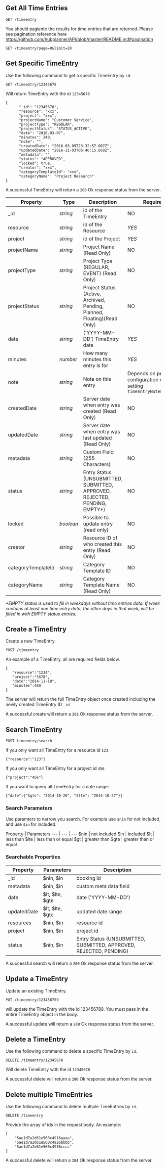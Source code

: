 ## Get All Time Entries

```
GET /timeentry
```

You should pagiante the results for time entries that are returned. Please see pagination reference here https://github.com/hubplanner/API/blob/master/README.md#pagination

```
GET /timeentry?page=0&limit=20
```

## Get Specific TimeEntry
Use the following command to get a specific TimeEntry by `id`.
```
GET /timeentry/12345678
```
Will return TimeEntry with the id `12345678`

```
{
      "_id": "12345678",
      "resource": "xxx",
      "project": "xxx",
      "projectName": "Customer Service",
      "projectType": "REGULAR",
      "projectStatus": "STATUS_ACTIVE",
      "date": "2016-03-07",
      "minutes": 240,
      "note": "",
      "createdDate": "2016-03-09T23:32:57.007Z",
      "updatedDate": "2016-11-03T06:40:15.668Z",
      "metadata": "",
      "status": "APPROVED",
      "locked": true,
      "creator": "xxx",
      "categoryTemplateId": "xxx",
      "categoryName": "Project Research"
}
```

A successful TimeEntry will return a `200` Ok response status from the server.

Property | Type | Description                                                                | Required | Sortable
--- | --- |----------------------------------------------------------------------------| --- | ---
_id | *string* | id of the TimeEntry                                                        | NO | NO
resource | *string* | id of the Resource                                                         | *YES* | NO
project | *string* | id of the Project                                                          | *YES* | NO
projectName | *string* | Project Name (Read Only)                                                   | NO | YES
projectType | *string* | Project Type (REGULAR, EVENT) (Read Only)                                  | NO | NO
projectStatus | *string* | Project Status (Active, Archived, Pending, Planned, Floating)(Read Only)   | NO | NO
date | *string* | ('YYYY-MM-DD') TimeEntry date                                              | *YES* | YES
minutes | *number* | How many minutes this entry is for                                         | *YES* | YES
note | *string* | Note on this entry                                                         | Depends on project configuration of setting `timeEntryNoteRequired` | NO
createdDate | *string* | Server date when entry was created (Read Only)                             | NO | YES
updatedDate | *string* | Server date when entry was last updated (Read Only)                        | NO | YES
metadata | *string* | Custom Field (255 Characters)                                              | NO | YES
status | *string* | Entry Status (UNSUBMITTED, SUBMITTED, APPROVED, REJECTED, PENDING, EMPTY*) | NO | YES
locked | *boolean* | Possible to update entry (read only)                                       | NO | NO
creator |*string* | Resource ID of who created this entry (Read Only)                          | NO | NO
categoryTemplateId |*string* | Category Template ID                                                       | NO | NO
categoryName |*string* | Category Template Name (Read Only)                                         | NO | YES

_*EMPTY status is used to fill in weekdays without time entries data. If week contains at least one time entry data, the other days in that week, will be filled in with EMPTY status entries._

## Create a TimeEntry
Create a new TimeEntry.
```
POST /timeentry
```
An example of a TimeEntry, all are required fields below. 

```
{
   "resource":"1234",
   "project":"5678",
   "date":"2014-11-18",
   "minutes":480
}
```
The server will return the full TimeEntry object once created including the newly created TimeEntry ID `_id`

A successful create will return a `201` Ok response status from the server.

## Search TimeEntry
```
POST timeentry/search
```
If you only want all TimeEntry for a resource id `123`
```
{"resource":"123"}
```
If you only want all TimeEntry for a project id `456`
```
{"project":"456"}
```
If you want to query all TimeEntry for a date range:
```
{"date":{"$gte": "2014-10-20", "$lte": "2014-10-27"}}
```

### Search Parameters
Use paramters to narrow you search. For example use `$nin` for not included, and use `$in` for included.

Property | Parameters
--- | --- | ---
$nin | not included
$in | included
$lt | less than
$lte | less than or equal
$gt | greater than
$gte | greater than or equal

### Searchable Properties
Property | Parameters | Description
--- | --- | ---
_id | $nin, $in | booking id
metadata | $nin, $in | custom meta data field
date | $lt, $lte, $gte | date ('YYYY-MM-DD')
updatedDate | $lt, $lte, $gte | updated date range
resources | $nin, $in | resource id
project | $nin, $in | project id
status | $nin, $in | Entry Status (UNSUBMITTED, SUBMITTED, APPROVED, REJECTED, PENDING)

A successful search will return a `200` Ok response status from the server.

## Update a TimeEntry
Update an existing TimeEntry.
```
PUT /timeentry/123456789
```
will update the TimeEntry with the id 123456789. You must pass in the entire TimeEntry object in the body. 

A successful update will return a `200` Ok response status from the server.

## Delete a TimeEntry
Use the following command to delete a specific TimeEntry by `id`.
```
DELETE /timeentry/12345678
```
Will delete TimeEntry with the id `12345678`

A successful delete will return a `200` Ok response status from the server.

## Delete multiple TimeEntries
Use the following command to delete multiple TimeEntries by `id`.
```
DELETE /timeentry
```
Provide the array of ids in the request body. An example:
```
[
    "5ae1d7a2d61e560c4916aaaa",
    "5ae1d7a2d61e560c4926bbbb",
    "5ae1d7a2d61e560c4936cccc"
]
```

A successful delete will return a `204` Ok response status from the server.
